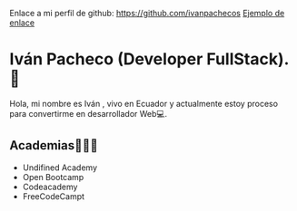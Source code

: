 Enlace a mi perfil de github: https://github.com/ivanpachecos [Ejemplo de enlace](https://www.ejemplo.com/)

# Iván Pacheco (Developer FullStack). 👋

Hola, mi nombre es Iván , vivo en Ecuador y actualmente estoy proceso para convertirme en desarrollador Web💻.

## Academias🤵‍♂️📓
- Undifined Academy
- Open Bootcamp
- Codeacademy
- FreeCodeCampt
